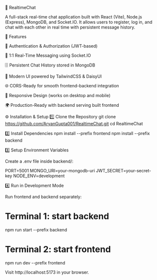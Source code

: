 📡 RealtimeChat

A full-stack real-time chat application built with React (Vite), Node.js (Express), MongoDB, and Socket.IO.
It allows users to register, log in, and chat with each other in real time with persistent message history.

🚀 Features

🔑 Authentication & Authorization (JWT-based)

💬 1:1 Real-Time Messaging using Socket.IO

🗄️ Persistent Chat History stored in MongoDB

🎨 Modern UI powered by TailwindCSS & DaisyUI

🌐 CORS-Ready for smooth frontend-backend integration

📱 Responsive Design (works on desktop and mobile)

🌍 Production-Ready with backend serving built frontend

⚙️ Installation & Setup
1️⃣ Clone the Repository
git clone https://github.com/AryanGupta001/RealtimeChat.git
cd RealtimeChat

2️⃣ Install Dependencies
npm install --prefix frontend
npm install --prefix backend

3️⃣ Setup Environment Variables

Create a .env file inside backend/:

PORT=5001
MONGO_URI=your-mongodb-uri
JWT_SECRET=your-secret-key
NODE_ENV=development

4️⃣ Run in Development Mode

Run frontend and backend separately:

# Terminal 1: start backend
npm run start --prefix backend

# Terminal 2: start frontend
npm run dev --prefix frontend


Visit http://localhost:5173 in your browser.
